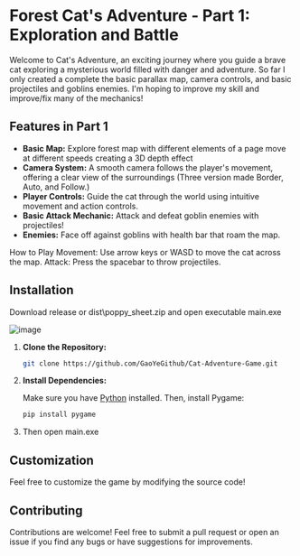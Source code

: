 # Forest Cat's Adventure - Part 1: Exploration and Battle

Welcome to Cat's Adventure, an exciting journey where you guide a brave cat exploring a mysterious world filled with danger and adventure. 
So far I only created a complete the basic parallax map, camera controls, and basic projectiles and goblins enemies.
I'm hoping to improve my skill and improve/fix many of the mechanics!

## Features in Part 1

- **Basic Map:** Explore forest map with different elements of a page move at different speeds creating a 3D depth effect
- **Camera System:** A smooth camera follows the player's movement, offering a clear view of the surroundings (Three version made Border, Auto, and Follow.)
- **Player Controls:** Guide the cat through the world using intuitive movement and action controls.
- **Basic Attack Mechanic:** Attack and defeat goblin enemies with projectiles!
- **Enemies:** Face off against goblins with health bar that roam the map.


How to Play
Movement: Use arrow keys or WASD to move the cat across the map.
Attack: Press the spacebar to throw projectiles.

## Installation
Download release or dist\poppy_sheet.zip and open executable main.exe

![image](https://github.com/user-attachments/assets/79f26d80-008d-46fc-ba87-f36810b36de4)

1. **Clone the Repository:**

   ```sh
   git clone https://github.com/GaoYeGithub/Cat-Adventure-Game.git
   ```

2. **Install Dependencies:**

   Make sure you have [Python](https://www.python.org/) installed. Then, install Pygame:

   ```sh
   pip install pygame
   ```

3. Then open main.exe

## Customization

Feel free to customize the game by modifying the source code!

## Contributing

Contributions are welcome! Feel free to submit a pull request or open an issue if you find any bugs or have suggestions for improvements.
